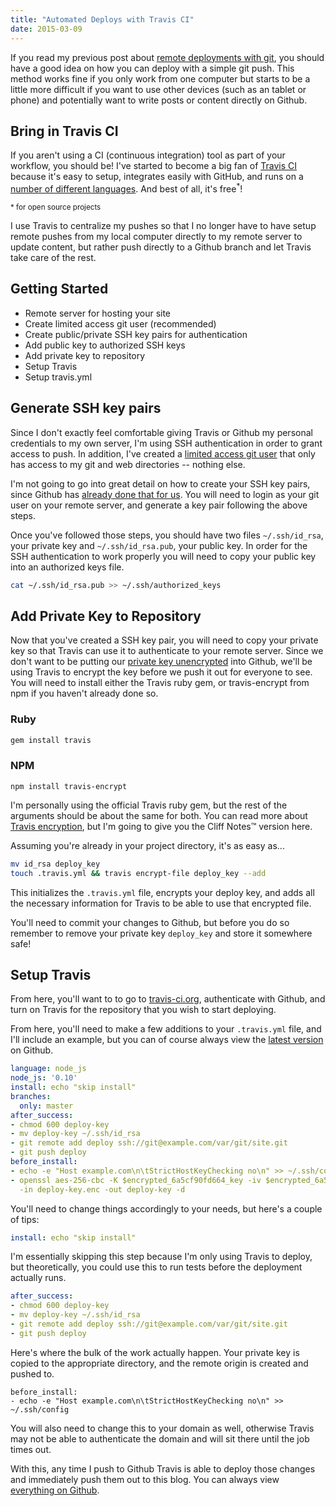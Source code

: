 ```yaml
---
title: "Automated Deploys with Travis CI"
date: 2015-03-09
---
```


If you read my previous post about [remote deployments with git](/remote-deployments-with-git), you should have a good idea on how you can deploy with a simple git push. This method works fine if you only work from one computer but starts to be a little more difficult if you want to use other devices (such as an tablet or phone) and potentially want to write posts or content directly on Github.

## Bring in Travis CI

If you aren't using a CI (continuous integration) tool as part of your workflow, you should be! I've started to become a big fan of [Travis CI](https://travis-ci.org) because it's easy to setup, integrates easily with GitHub, and runs on a [number of different languages](http://docs.travis-ci.com/user/getting-started/#Travis-CI-Overview). And best of all, it's free<sup>*</sup>!

<small>* for open source projects</small>

I use Travis to centralize my pushes so that I no longer have to have setup remote pushes from my local computer directly to my remote server to update content, but rather push directly to a Github branch and let Travis take care of the rest.

## Getting Started

* Remote server for hosting your site
* Create limited access git user (recommended)
* Create public/private SSH key pairs for authentication
* Add public key to authorized SSH keys
* Add private key to repository
* Setup Travis
* Setup travis.yml

## Generate SSH key pairs

Since I don't exactly feel comfortable giving Travis or Github my personal credentials to my own server, I'm using SSH authentication in order to grant access to push. In addition, I've created a [limited access git user](http://git-scm.com/book/en/v2/Git-on-the-Server-Setting-Up-the-Server) that only has access to my git and web directories -- nothing else.

I'm not going to go into great detail on how to create your SSH key pairs, since Github has [already done that for us](https://help.github.com/articles/generating-ssh-keys/). You will need to login as your git user on your remote server, and generate a key pair following the above steps.

Once you've followed those steps, you should have two files `~/.ssh/id_rsa`, your private key and `~/.ssh/id_rsa.pub`, your public key. In order for the SSH authentication to work properly you will need to copy your public key into an authorized keys file.

```bash
cat ~/.ssh/id_rsa.pub >> ~/.ssh/authorized_keys
```

## Add Private Key to Repository

Now that you've created a SSH key pair, you will need to copy your private key so that Travis can use it to authenticate to your remote server. Since we don't want to be putting our [private key unencrypted](http://www.devfactor.net/2014/12/30/2375-amazon-mistake/) into Github, we'll be using Travis to encrypt the key before we push it out for everyone to see. You will need to install either the Travis ruby gem, or travis-encrypt from npm if you haven't already done so.

### Ruby
```ruby
gem install travis
```

### NPM
```
npm install travis-encrypt
```

I'm personally using the official Travis ruby gem, but the rest of the arguments should be about the same for both. You can read more about [Travis encryption](http://docs.travis-ci.com/user/encryption-keys/), but I'm going to give you the Cliff Notes™ version here.

Assuming you're already in your project directory, it's as easy as...

```bash
mv id_rsa deploy_key
touch .travis.yml && travis encrypt-file deploy_key --add
```

This initializes the `.travis.yml` file, encrypts your deploy key, and adds all the necessary information for Travis to be able to use that encrypted file.

You'll need to commit your changes to Github, but before you do so remember to remove your private key `deploy_key` and store it somewhere safe!

## Setup Travis

From here, you'll want to to go to [travis-ci.org](https://travis-ci.org/), authenticate with Github, and turn on Travis for the repository that you wish to start deploying.

From here, you'll need to make a few additions to your `.travis.yml` file, and I'll include an example, but you can of course always view the [latest version](https://github.com/scurker/scurker.com/blob/master/.travis.yml) on Github.

```yaml
language: node_js
node_js: '0.10'
install: echo "skip install"
branches:
  only: master
after_success:
- chmod 600 deploy-key
- mv deploy-key ~/.ssh/id_rsa
- git remote add deploy ssh://git@example.com/var/git/site.git
- git push deploy
before_install:
- echo -e "Host example.com\n\tStrictHostKeyChecking no\n" >> ~/.ssh/config
- openssl aes-256-cbc -K $encrypted_6a5cf90fd664_key -iv $encrypted_6a5cf90fd664_iv
  -in deploy-key.enc -out deploy-key -d
```

You'll need to change things accordingly to your needs, but here's a couple of tips:

```yaml
install: echo "skip install"
```

I'm essentially skipping this step because I'm only using Travis to deploy, but theoretically, you could use this to run tests before the deployment actually runs.

```yaml
after_success:
- chmod 600 deploy-key
- mv deploy-key ~/.ssh/id_rsa
- git remote add deploy ssh://git@example.com/var/git/site.git
- git push deploy
```

Here's where the bulk of the work actually happen. Your private key is copied to the appropriate directory, and the remote origin is created and pushed to.

```
before_install:
- echo -e "Host example.com\n\tStrictHostKeyChecking no\n" >> ~/.ssh/config
```

You will also need to change this to your domain as well, otherwise Travis may not be able to authenticate the domain and will sit there until the job times out.

With this, any time I push to Github Travis is able to deploy those changes and immediately push them out to this blog. You can always view [everything on Github](https://github.com/scurker/scurker.com).

